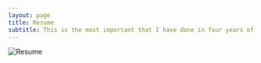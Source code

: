 ```yaml
---
layout: page
title: Resume
subtitle: This is the most important that I have done in four years of University now.
---
```


![Resume](https://s3-media3.fl.yelpcdn.com/bphoto/cQ1Yoa75m2yUFFbY2xwuqw/348s.jpg)
